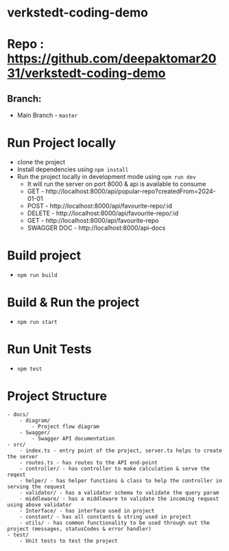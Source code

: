# verkstedt-coding-demo

# Repo : https://github.com/deepaktomar2031/verkstedt-coding-demo
## Branch:
- Main Branch - `master`


# Run Project locally
- clone the project
- Install dependencies using `npm install`
- Run the project locally in development mode using `npm run dev`
    - It will run the server on port 8000 & api is available to consume
    - GET - http://localhost:8000/api/popular-repo?createdFrom=2024-01-01
    - POST - http://localhost:8000/api/favourite-repo/:id
    - DELETE - http://localhost:8000/api/favourite-repo/:id
    - GET - http://localhost:8000/api/favourite-repo
    - SWAGGER DOC - http://localhost:8000/api-docs


# Build project
- `npm run build`


# Build & Run the project
- `npm run start`


# Run Unit Tests
- `npm test`


# Project Structure
    - docs/
        - diagram/
            - Project flow diagram
        - Swagger/
            - Swagger API documentation
    - src/
        - index.ts - entry point of the project, server.ts helps to create the server
        - routes.ts - has routes to the API end-point
        - controller/ - has controller to make calculation & serve the reqest
        - helper/ - has helper functions & class to help the controller in serving the request
        - validator/ - has a validator schema to validate the query param
        - middleware/ - has a middleware to validate the incoming request using above validator
        - Interface/ - has interface used in project
        - constant/ - has all constants & string used in project
        - utils/ - has common functionality to be used through out the project (messages, statusCodes & error handler)
    - test/
        - Unit tests to test the project